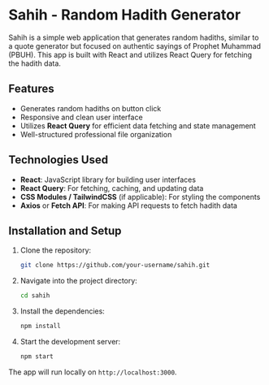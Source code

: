 # Sahih - Random Hadith Generator

Sahih is a simple web application that generates random hadiths, similar to a quote generator but focused on authentic sayings of Prophet Muhammad (PBUH). This app is built with React and utilizes React Query for fetching the hadith data.

## Features

- Generates random hadiths on button click
- Responsive and clean user interface
- Utilizes **React Query** for efficient data fetching and state management
- Well-structured professional file organization

## Technologies Used

- **React**: JavaScript library for building user interfaces
- **React Query**: For fetching, caching, and updating data
- **CSS Modules / TailwindCSS** (if applicable): For styling the components
- **Axios** or **Fetch API**: For making API requests to fetch hadith data

## Installation and Setup

1. Clone the repository:

    ```bash
    git clone https://github.com/your-username/sahih.git
    ```

2. Navigate into the project directory:

    ```bash
    cd sahih
    ```

3. Install the dependencies:

    ```bash
    npm install
    ```

4. Start the development server:

    ```bash
    npm start
    ```

The app will run locally on `http://localhost:3000`.